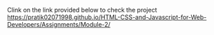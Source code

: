 Clink on the link provided below to check the project
https://pratik02071998.github.io/HTML-CSS-and-Javascript-for-Web-Developers/Assignments/Module-2/
